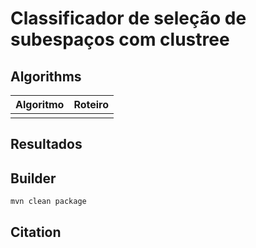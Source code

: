 # Classificador de seleção de subespaços com clustree 

## Algorithms

| Algoritmo	| Roteiro |
| :---:	| :---: |
| 	|  |

## Resultados

## Builder

```bash
mvn clean package
```


## Citation

